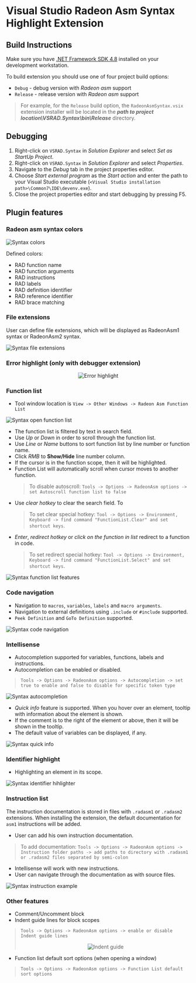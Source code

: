 # Visual Studio Radeon Asm Syntax Highlight Extension

## Build Instructions

Make sure you have [.NET Framework SDK 4.8](https://dotnet.microsoft.com/download/visual-studio-sdks) installed on your development workstation.

To build extension you should use one of four project build options:
* `Debug` - debug version with *Radeon asm* support
* `Release` - release version with *Radeon asm* support

> For example, for the `Release` build option, the `RadeonAsmSyntax.vsix` extension installer will be located in the ***path to project location\VSRAD.Syntax\bin\Release*** directory.

## Debugging

1. Right-click on `VSRAD.Syntax` in *Solution Explorer* and select *Set as StartUp Project*.
2. Right-click on `VSRAD.Syntax` in *Solution Explorer* and
select *Properties*.
4. Navigate to the *Debug* tab in the project properties editor.
5. Choose *Start external program* as the *Start action* and enter the path to your Visual Studio executable (`<Visual Studio installation path>\Common7\IDE\devenv.exe`).
6. Close the project properties editor and start debugging by pressing F5.

## Plugin features

### Radeon asm syntax colors
![Syntax colors](docs/color-options.gif)

Defined colors:
* RAD function name
* RAD function arguments
* RAD instructions
* RAD labels
* RAD definition identifier
* RAD reference identifier
* RAD brace matching

### File extensions
User can define file extensions, which will be displayed as RadeonAsm1 syntax or RadeonAsm2 syntax.

![Syntax file extensions](docs/file-extension-options.gif)

### Error highlight (only with debugger extension)
<p align="center">
  <img src="docs/error-highlight.PNG" title="Error highlight">
</p>

### Function list
 * Tool window location is `View -> Other Windows -> Radeon Asm Function List`

![Syntax open function list](docs/fl-open.gif)

* The function list is filtered by text in search field.
* Use *Up* or *Down* in order to scroll through the function list.
* Use *Line* or *Name* buttons to sort function list by line number or function name.
* Click *RMB* to **Show/Hide** line number column.
* If the cursor is in the function scope, then it will be highlighted.
* Function List will automatically scroll when cursor moves to another function.
  > To disable autoscroll: `Tools -> Options -> RadeonAsm options -> set Autoscroll function list to false`
* Use *clear hotkey* to clear the search field. To 
  > To set clear special hotkey: `Tool -> Options -> Environment, Keyboard -> find command "FunctionList.Clear" and set shortcut keys`.
* *Enter*, *redirect hotkey* or *click on the function in list* redirect to a function in code.
  > To set redirect special hotkey: `Tool -> Options -> Environment, Keyboard -> find command "FunctionList.Select" and set shortcut keys`.

![Syntax function list features](docs/fl-features.gif)

### Code navigation
* Navigation to `macros`, `variables`, `labels` and `macro arguments`.
* Navigation to external definitions using `.include` or `#include` supported.
* `Peek Definition` and `GoTo Definition` supported.

![Syntax code navigation](docs/code-navigation.gif)

### Intellisense
* Autocompletion supported for variables, functions, labels and instructions.
* Autocompletion can be enabled or disabled.
 > `Tools -> Options -> RadeonAsm options -> Autocompletion -> set true to enable and false to disable for specific token type`

 ![Syntax autocompletion](docs/autocompletion.gif)

* *Quick info* feature is supported. When you hover over an element, tooltip with information about the element is shown.
* If the comment is to the right of the element or above, then it will be shown in the tooltip.
* The default value of variables can be displayed, if any.

 ![Syntax quick info](docs/quick-info.gif)

### Identifier highlight
* Highlighting an element in its scope.

![Syntax identifier hihlighter](docs/identifier-highlighter.gif)

### Instruction list
The instruction documentation is stored in files with `.radasm1` or `.radasm2` extensions. When installing the extension, the default documentation for `asm1` instructions will be added.

* User can add his own instruction documentation.
 > To add documentation: `Tools -> Options -> RadeonAsm options -> Instruction folder paths -> add paths to directory with .radasm1 or .radasm2 files separated by semi-colon`
* Intellisense will work with new instructions.
* User can navigate through the documentation as with source files.

![Syntax instruction example](docs/instruction-example.gif)

### Other features
* Comment/Uncomment block
* Indent guide lines for block scopes
 > `Tools -> Options -> RadeonAsm options -> enable or disable Indent guide lines`
 > <p align="center"><img src="docs/indent-guide.PNG" title="Indent guide"></p>
* Function list default sort options (when opening a window)
 > `Tools -> Options -> RadeonAsm options -> Function List default sort options`